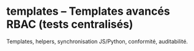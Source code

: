# templates – Templates avancés RBAC (tests centralisés)

Templates, helpers, synchronisation JS/Python, conformité, auditabilité.
